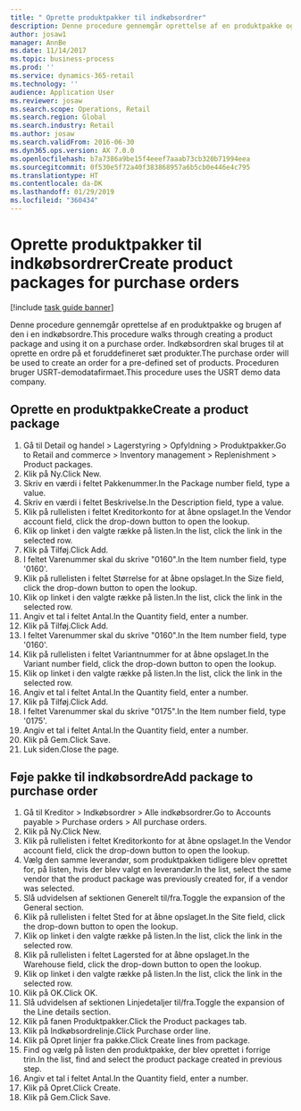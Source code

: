 ```yaml
---
title: " Oprette produktpakker til indkøbsordrer"
description: Denne procedure gennemgår oprettelse af en produktpakke og brugen af den i en indkøbsordre.
author: josaw1
manager: AnnBe
ms.date: 11/14/2017
ms.topic: business-process
ms.prod: ''
ms.service: dynamics-365-retail
ms.technology: ''
audience: Application User
ms.reviewer: josaw
ms.search.scope: Operations, Retail
ms.search.region: Global
ms.search.industry: Retail
ms.author: josaw
ms.search.validFrom: 2016-06-30
ms.dyn365.ops.version: AX 7.0.0
ms.openlocfilehash: b7a7386a9be15f4eeef7aaab73cb320b71994eea
ms.sourcegitcommit: 0f530e5f72a40f383868957a6b5cb0e446e4c795
ms.translationtype: HT
ms.contentlocale: da-DK
ms.lasthandoff: 01/29/2019
ms.locfileid: "360434"
---
```

# <a name="create-product-packages-for-purchase-orders"></a><span data-ttu-id="a7381-103"> Oprette produktpakker til indkøbsordrer</span><span class="sxs-lookup"><span data-stu-id="a7381-103">Create product packages for purchase orders</span></span>

[!include [task guide banner](../includes/task-guide-banner.md)]

<span data-ttu-id="a7381-104">Denne procedure gennemgår oprettelse af en produktpakke og brugen af den i en indkøbsordre.</span><span class="sxs-lookup"><span data-stu-id="a7381-104">This procedure walks through creating a product package and using it on a purchase order.</span></span> <span data-ttu-id="a7381-105">Indkøbsordren skal bruges til at oprette en ordre på et foruddefineret sæt produkter.</span><span class="sxs-lookup"><span data-stu-id="a7381-105">The purchase order will be used to create an order for a pre-defined set of products.</span></span> <span data-ttu-id="a7381-106">Proceduren bruger USRT-demodatafirmaet.</span><span class="sxs-lookup"><span data-stu-id="a7381-106">This procedure uses the USRT demo data company.</span></span>


## <a name="create-a-product-package"></a><span data-ttu-id="a7381-107">Oprette en produktpakke</span><span class="sxs-lookup"><span data-stu-id="a7381-107">Create a product package</span></span>
1. <span data-ttu-id="a7381-108">Gå til Detail og handel > Lagerstyring > Opfyldning > Produktpakker.</span><span class="sxs-lookup"><span data-stu-id="a7381-108">Go to Retail and commerce > Inventory management > Replenishment > Product packages.</span></span>
2. <span data-ttu-id="a7381-109">Klik på Ny.</span><span class="sxs-lookup"><span data-stu-id="a7381-109">Click New.</span></span>
3. <span data-ttu-id="a7381-110">Skriv en værdi i feltet Pakkenummer.</span><span class="sxs-lookup"><span data-stu-id="a7381-110">In the Package number field, type a value.</span></span>
4. <span data-ttu-id="a7381-111">Skriv en værdi i feltet Beskrivelse.</span><span class="sxs-lookup"><span data-stu-id="a7381-111">In the Description field, type a value.</span></span>
5. <span data-ttu-id="a7381-112">Klik på rullelisten i feltet Kreditorkonto for at åbne opslaget.</span><span class="sxs-lookup"><span data-stu-id="a7381-112">In the Vendor account field, click the drop-down button to open the lookup.</span></span>
6. <span data-ttu-id="a7381-113">Klik op linket i den valgte række på listen.</span><span class="sxs-lookup"><span data-stu-id="a7381-113">In the list, click the link in the selected row.</span></span>
7. <span data-ttu-id="a7381-114">Klik på Tilføj.</span><span class="sxs-lookup"><span data-stu-id="a7381-114">Click Add.</span></span>
8. <span data-ttu-id="a7381-115">I feltet Varenummer skal du skrive "0160".</span><span class="sxs-lookup"><span data-stu-id="a7381-115">In the Item number field, type '0160'.</span></span>
9. <span data-ttu-id="a7381-116">Klik på rullelisten i feltet Størrelse for at åbne opslaget.</span><span class="sxs-lookup"><span data-stu-id="a7381-116">In the Size field, click the drop-down button to open the lookup.</span></span>
10. <span data-ttu-id="a7381-117">Klik op linket i den valgte række på listen.</span><span class="sxs-lookup"><span data-stu-id="a7381-117">In the list, click the link in the selected row.</span></span>
11. <span data-ttu-id="a7381-118">Angiv et tal i feltet Antal.</span><span class="sxs-lookup"><span data-stu-id="a7381-118">In the Quantity field, enter a number.</span></span>
12. <span data-ttu-id="a7381-119">Klik på Tilføj.</span><span class="sxs-lookup"><span data-stu-id="a7381-119">Click Add.</span></span>
13. <span data-ttu-id="a7381-120">I feltet Varenummer skal du skrive "0160".</span><span class="sxs-lookup"><span data-stu-id="a7381-120">In the Item number field, type '0160'.</span></span>
14. <span data-ttu-id="a7381-121">Klik på rullelisten i feltet Variantnummer for at åbne opslaget.</span><span class="sxs-lookup"><span data-stu-id="a7381-121">In the Variant number field, click the drop-down button to open the lookup.</span></span>
15. <span data-ttu-id="a7381-122">Klik op linket i den valgte række på listen.</span><span class="sxs-lookup"><span data-stu-id="a7381-122">In the list, click the link in the selected row.</span></span>
16. <span data-ttu-id="a7381-123">Angiv et tal i feltet Antal.</span><span class="sxs-lookup"><span data-stu-id="a7381-123">In the Quantity field, enter a number.</span></span>
17. <span data-ttu-id="a7381-124">Klik på Tilføj.</span><span class="sxs-lookup"><span data-stu-id="a7381-124">Click Add.</span></span>
18. <span data-ttu-id="a7381-125">I feltet Varenummer skal du skrive "0175".</span><span class="sxs-lookup"><span data-stu-id="a7381-125">In the Item number field, type '0175'.</span></span>
19. <span data-ttu-id="a7381-126">Angiv et tal i feltet Antal.</span><span class="sxs-lookup"><span data-stu-id="a7381-126">In the Quantity field, enter a number.</span></span>
20. <span data-ttu-id="a7381-127">Klik på Gem.</span><span class="sxs-lookup"><span data-stu-id="a7381-127">Click Save.</span></span>
21. <span data-ttu-id="a7381-128">Luk siden.</span><span class="sxs-lookup"><span data-stu-id="a7381-128">Close the page.</span></span>

## <a name="add-package-to-purchase-order"></a><span data-ttu-id="a7381-129">Føje pakke til indkøbsordre</span><span class="sxs-lookup"><span data-stu-id="a7381-129">Add package to purchase order</span></span>
1. <span data-ttu-id="a7381-130">Gå til Kreditor > Indkøbsordrer > Alle indkøbsordrer.</span><span class="sxs-lookup"><span data-stu-id="a7381-130">Go to Accounts payable > Purchase orders > All purchase orders.</span></span>
2. <span data-ttu-id="a7381-131">Klik på Ny.</span><span class="sxs-lookup"><span data-stu-id="a7381-131">Click New.</span></span>
3. <span data-ttu-id="a7381-132">Klik på rullelisten i feltet Kreditorkonto for at åbne opslaget.</span><span class="sxs-lookup"><span data-stu-id="a7381-132">In the Vendor account field, click the drop-down button to open the lookup.</span></span>
4. <span data-ttu-id="a7381-133">Vælg den samme leverandør, som produktpakken tidligere blev oprettet for, på listen, hvis der blev valgt en leverandør.</span><span class="sxs-lookup"><span data-stu-id="a7381-133">In the list, select the same vendor that the product package was previously created for, if a vendor was selected.</span></span>
5. <span data-ttu-id="a7381-134">Slå udvidelsen af sektionen Generelt til/fra.</span><span class="sxs-lookup"><span data-stu-id="a7381-134">Toggle the expansion of the General section.</span></span>
6. <span data-ttu-id="a7381-135">Klik på rullelisten i feltet Sted for at åbne opslaget.</span><span class="sxs-lookup"><span data-stu-id="a7381-135">In the Site field, click the drop-down button to open the lookup.</span></span>
7. <span data-ttu-id="a7381-136">Klik op linket i den valgte række på listen.</span><span class="sxs-lookup"><span data-stu-id="a7381-136">In the list, click the link in the selected row.</span></span>
8. <span data-ttu-id="a7381-137">Klik på rullelisten i feltet Lagersted for at åbne opslaget.</span><span class="sxs-lookup"><span data-stu-id="a7381-137">In the Warehouse field, click the drop-down button to open the lookup.</span></span>
9. <span data-ttu-id="a7381-138">Klik op linket i den valgte række på listen.</span><span class="sxs-lookup"><span data-stu-id="a7381-138">In the list, click the link in the selected row.</span></span>
10. <span data-ttu-id="a7381-139">Klik på OK.</span><span class="sxs-lookup"><span data-stu-id="a7381-139">Click OK.</span></span>
11. <span data-ttu-id="a7381-140">Slå udvidelsen af sektionen Linjedetaljer til/fra.</span><span class="sxs-lookup"><span data-stu-id="a7381-140">Toggle the expansion of the Line details section.</span></span>
12. <span data-ttu-id="a7381-141">Klik på fanen Produktpakker.</span><span class="sxs-lookup"><span data-stu-id="a7381-141">Click the Product packages tab.</span></span>
13. <span data-ttu-id="a7381-142">Klik på Indkøbsordrelinje.</span><span class="sxs-lookup"><span data-stu-id="a7381-142">Click Purchase order line.</span></span>
14. <span data-ttu-id="a7381-143">Klik på Opret linjer fra pakke.</span><span class="sxs-lookup"><span data-stu-id="a7381-143">Click Create lines from package.</span></span>
15. <span data-ttu-id="a7381-144">Find og vælg på listen den produktpakke, der blev oprettet i forrige trin.</span><span class="sxs-lookup"><span data-stu-id="a7381-144">In the list, find and select the product package created in previous step.</span></span>
16. <span data-ttu-id="a7381-145">Angiv et tal i feltet Antal.</span><span class="sxs-lookup"><span data-stu-id="a7381-145">In the Quantity field, enter a number.</span></span>
17. <span data-ttu-id="a7381-146">Klik på Opret.</span><span class="sxs-lookup"><span data-stu-id="a7381-146">Click Create.</span></span>
18. <span data-ttu-id="a7381-147">Klik på Gem.</span><span class="sxs-lookup"><span data-stu-id="a7381-147">Click Save.</span></span>

